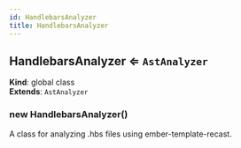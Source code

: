 ```yaml
---
id: HandlebarsAnalyzer
title: HandlebarsAnalyzer
---
```


<a name="HandlebarsAnalyzer"></a>

## HandlebarsAnalyzer ⇐ <code>AstAnalyzer</code>

**Kind**: global class  
**Extends**: <code>AstAnalyzer</code>  
<a name="new_HandlebarsAnalyzer_new"></a>

### new HandlebarsAnalyzer()

A class for analyzing .hbs files using ember-template-recast.
